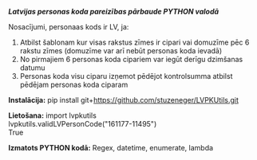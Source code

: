 ***Latvijas personas koda pareizības pārbaude PYTHON valodā***

Nosacījumi, personaas kods ir LV, ja:<br>
1)	Atbilst šablonam kur visas rakstus zīmes ir cipari vai domuzīme pēc 6 rakstu zīmes (domuzīme var arī nebūt personas koda ievadā)<br>
2)	No pirmajiem 6 personas koda cipariem var iegūt derīgu dzimšanas datumu<br>
3)	Personas koda visu ciparu izņemot pēdējot kontrolsumma atbilst pēdējam personas koda ciparam<br>

**Instalācija:**
pip install git+https://github.com/stuzeneger/LVPKUtils.git 

**Lietošana:**
import lvpkutils<br>
lvpkutils.validLVPersonCode("161177-11495")<br>
True<br>

**Izmatots PYTHON kodā:**
Regex, datetime, enumerate, lambda
